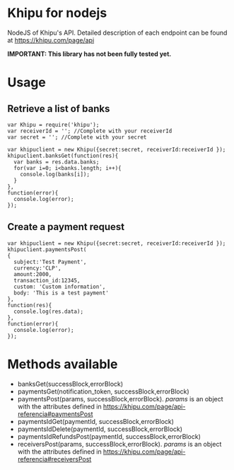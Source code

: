# Khipu for nodejs

NodeJS of Khipu's API. Detailed description of each endpoint can be found at https://khipu.com/page/api

__IMPORTANT: This library has not been fully tested yet.__



# Usage

## Retrieve a list of banks

```node
var Khipu = require('khipu');
var receiverId = ''; //Complete with your receiverId
var secret = ''; //Complete with your secret

var khipuclient = new Khipu({secret:secret, receiverId:receiverId });
khipuclient.banksGet(function(res){
  var banks = res.data.banks;
  for(var i=0; i<banks.length; i++){
    console.log(banks[i]);
  }
},
function(error){
  console.log(error);
});
```

## Create a payment request
```node
var khipuclient = new Khipu({secret:secret, receiverId:receiverId });
khipuclient.paymentsPost(
{
  subject:'Test Payment',
  currency:'CLP',
  amount:2000,
  transaction_id:12345,
  custom: 'Custom information',
  body: 'This is a test payment'
},
function(res){
  console.log(res.data);
},
function(error){
  console.log(error);
});
```

# Methods available

* banksGet(successBlock,errorBlock)
* paymentsGet(notification_token, successBlock,errorBlock)
* paymentsPost(params, successBlock,errorBlock). _params_ is an object with the attributes defined in https://khipu.com/page/api-referencia#paymentsPost
* paymentsIdGet(paymentId, successBlock,errorBlock)
* paymentsIdDelete(paymentId, successBlock,errorBlock)
* paymentsIdRefundsPost(paymentId, successBlock,errorBlock)
* receiversPost(params, successBlock,errorBlock). _params_ is an object with the attributes defined in https://khipu.com/page/api-referencia#receiversPost
